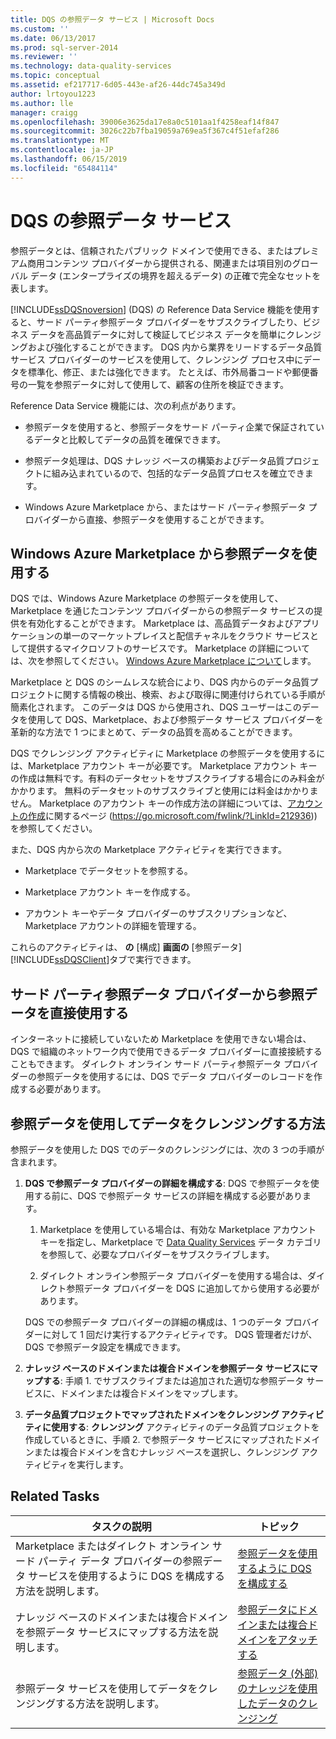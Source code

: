```yaml
---
title: DQS の参照データ サービス | Microsoft Docs
ms.custom: ''
ms.date: 06/13/2017
ms.prod: sql-server-2014
ms.reviewer: ''
ms.technology: data-quality-services
ms.topic: conceptual
ms.assetid: ef217717-6d05-443e-af26-44dc745a349d
author: lrtoyou1223
ms.author: lle
manager: craigg
ms.openlocfilehash: 39006e3625da17e8a0c5101aa1f4258eaf14f847
ms.sourcegitcommit: 3026c22b7fba19059a769ea5f367c4f51efaf286
ms.translationtype: MT
ms.contentlocale: ja-JP
ms.lasthandoff: 06/15/2019
ms.locfileid: "65484114"
---
```

# <a name="reference-data-services-in-dqs"></a>DQS の参照データ サービス
  参照データとは、信頼されたパブリック ドメインで使用できる、またはプレミアム商用コンテンツ プロバイダーから提供される、関連または項目別のグローバル データ (エンタープライズの境界を超えるデータ) の正確で完全なセットを表します。  
  
 [!INCLUDE[ssDQSnoversion](../includes/ssdqsnoversion-md.md)] (DQS) の Reference Data Service 機能を使用すると、サード パーティ参照データ プロバイダーをサブスクライブしたり、ビジネス データを高品質データに対して検証してビジネス データを簡単にクレンジングおよび強化することができます。 DQS 内から業界をリードするデータ品質サービス プロバイダーのサービスを使用して、クレンジング プロセス中にデータを標準化、修正、または強化できます。 たとえば、市外局番コードや郵便番号の一覧を参照データに対して使用して、顧客の住所を検証できます。  
  
 Reference Data Service 機能には、次の利点があります。  
  
-   参照データを使用すると、参照データをサード パーティ企業で保証されているデータと比較してデータの品質を確保できます。  
  
-   参照データ処理は、DQS ナレッジ ベースの構築およびデータ品質プロジェクトに組み込まれているので、包括的なデータ品質プロセスを確立できます。  
  
-   Windows Azure Marketplace から、またはサード パーティ参照データ プロバイダーから直接、参照データを使用することができます。  
  
##  <a name="Marketplace"></a> Windows Azure Marketplace から参照データを使用する  
 DQS では、Windows Azure Marketplace の参照データを使用して、Marketplace を通じたコンテンツ プロバイダーからの参照データ サービスの提供を有効化することができます。 Marketplace は、高品質データおよびアプリケーションの単一のマーケットプレイスと配信チャネルをクラウド サービスとして提供するマイクロソフトのサービスです。 Marketplace の詳細については、次を参照してください。 [Windows Azure Marketplace について](https://azuremarketplace.microsoft.com/marketplace/)します。  
  
 Marketplace と DQS のシームレスな統合により、DQS 内からのデータ品質プロジェクトに関する情報の検出、検索、および取得に関連付けられている手順が簡素化されます。 このデータは DQS から使用され、DQS ユーザーはこのデータを使用して DQS、Marketplace、および参照データ サービス プロバイダーを革新的な方法で 1 つにまとめて、データの品質を高めることができます。  
  
 DQS でクレンジング アクティビティに Marketplace の参照データを使用するには、Marketplace アカウント キーが必要です。 Marketplace アカウント キーの作成は無料です。有料のデータセットをサブスクライブする場合にのみ料金がかかります。 無料のデータセットのサブスクライブと使用には料金はかかりません。 Marketplace のアカウント キーの作成方法の詳細については、[アカウントの作成](https://go.microsoft.com/fwlink/?LinkId=212936)に関するページ (https://go.microsoft.com/fwlink/?LinkId=212936)) を参照してください。  
  
 また、DQS 内から次の Marketplace アクティビティを実行できます。  
  
-   Marketplace でデータセットを参照する。  
  
-   Marketplace アカウント キーを作成する。  
  
-   アカウント キーやデータ プロバイダーのサブスクリプションなど、Marketplace アカウントの詳細を管理する。  
  
 これらのアクティビティは、 **の** [構成] **画面の** [参照データ] [!INCLUDE[ssDQSClient](../includes/ssdqsclient-md.md)]タブで実行できます。  
  
##  <a name="Direct"></a> サード パーティ参照データ プロバイダーから参照データを直接使用する  
 インターネットに接続していないため Marketplace を使用できない場合は、DQS で組織のネットワーク内で使用できるデータ プロバイダーに直接接続することもできます。 ダイレクト オンライン サード パーティ参照データ プロバイダーの参照データを使用するには、DQS でデータ プロバイダーのレコードを作成する必要があります。  
  
##  <a name="HowToCleanse"></a> 参照データを使用してデータをクレンジングする方法  
 参照データを使用した DQS でのデータのクレンジングには、次の 3 つの手順が含まれます。  
  
1.  **DQS で参照データ プロバイダーの詳細を構成する**: DQS で参照データを使用する前に、DQS で参照データ サービスの詳細を構成する必要があります。  
  
    1.  Marketplace を使用している場合は、有効な Marketplace アカウント キーを指定し、Marketplace で [Data Quality Services](../data-quality-services/data-quality-services.md) データ カテゴリを参照して、必要なプロバイダーをサブスクライブします。  
  
    2.  ダイレクト オンライン参照データ プロバイダーを使用する場合は、ダイレクト参照データ プロバイダーを DQS に追加してから使用する必要があります。  
  
     DQS での参照データ プロバイダーの詳細の構成は、1 つのデータ プロバイダーに対して 1 回だけ実行するアクティビティです。 DQS 管理者だけが、DQS で参照データ設定を構成できます。  
  
2.  **ナレッジ ベースのドメインまたは複合ドメインを参照データ サービスにマップする**: 手順 1. でサブスクライブまたは追加された適切な参照データ サービスに、ドメインまたは複合ドメインをマップします。  
  
3.  **データ品質プロジェクトでマップされたドメインをクレンジング アクティビティに使用する**: **クレンジング** アクティビティのデータ品質プロジェクトを作成しているときに、手順 2. で参照データ サービスにマップされたドメインまたは複合ドメインを含むナレッジ ベースを選択し、クレンジング アクティビティを実行します。  
  
## <a name="related-tasks"></a>Related Tasks  
  
|タスクの説明|トピック|  
|----------------------|-----------|  
|Marketplace またはダイレクト オンライン サード パーティ データ プロバイダーの参照データ サービスを使用するように DQS を構成する方法を説明します。|[参照データを使用するように DQS を構成する](../../2014/data-quality-services/configure-dqs-to-use-reference-data.md)|  
|ナレッジ ベースのドメインまたは複合ドメインを参照データ サービスにマップする方法を説明します。|[参照データにドメインまたは複合ドメインをアタッチする](../../2014/data-quality-services/attach-a-domain-or-composite-domain-to-reference-data.md)|  
|参照データ サービスを使用してデータをクレンジングする方法を説明します。|[参照データ &#40;外部&#41; のナレッジを使用したデータのクレンジング](../../2014/data-quality-services/cleanse-data-using-reference-data-external-knowledge.md)|  
  
  
